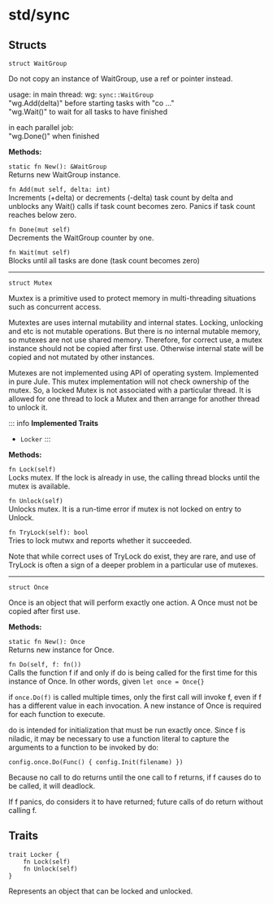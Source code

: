# std/sync

## Structs
```jule
struct WaitGroup
```
Do not copy an instance of WaitGroup, use a ref or pointer instead.

usage: in main thread: wg: `sync::WaitGroup`\
"wg.Add(delta)" before starting tasks with "co ..."\
"wg.Wait()" to wait for all tasks to have finished

in each parallel job:\
"wg.Done()" when finished

**Methods:**

`static fn New(): &WaitGroup`\
Returns new WaitGroup instance.

`fn Add(mut self, delta: int)` \
Increments (+delta) or decrements (-delta) task count by delta and unblocks any Wait() calls if task count becomes zero. Panics if task count reaches below zero.

`fn Done(mut self)` \
Decrements the WaitGroup counter by one.

`fn Wait(mut self)` \
Blocks until all tasks are done (task count becomes zero) 

---

```jule
struct Mutex
```
Muxtex is a primitive used to protect memory in multi-threading situations such as concurrent access.

Mutextes are uses internal mutability and internal states. Locking, unlocking and etc is not mutable operations. But there is no internal mutable memory, so mutexes are not use shared memory. Therefore, for correct use, a mutex instance should not be copied after first use. Otherwise internal state will be copied and not mutated by other instances.

Mutexes are not implemented using API of operating system. Implemented in pure Jule. This mutex implementation will not check ownership of the mutex. So, a locked Mutex is not associated with a particular thread. It is allowed for one thread to lock a Mutex and then arrange for another thread to unlock it.

::: info
**Implemented Traits**
- `Locker`
:::

**Methods:**

`fn Lock(self)`\
Locks mutex. If the lock is already in use, the calling thread blocks until the mutex is available.

`fn Unlock(self)`\
Unlocks mutex. It is a run-time error if mutex is not locked on entry to Unlock.

`fn TryLock(self): bool`\
Tries to lock mutwx and reports whether it succeeded.

Note that while correct uses of TryLock do exist, they are rare, and use of TryLock is often a sign of a deeper problem in a particular use of mutexes.

---

```jule
struct Once
```
Once is an object that will perform exactly one action.
A Once must not be copied after first use.

**Methods:**

`static fn New(): Once`\
Returns new instance for Once.

`fn Do(self, f: fn())`\
Calls the function f if and only if do is being called for the first time for this instance of Once. In other words, given `let once = Once{}`

if `once.Do(f)` is called multiple times, only the first call will invoke f, even if f has a different value in each invocation. A new instance of Once is required for each function to execute.

do is intended for initialization that must be run exactly once. Since f is niladic, it may be necessary to use a function literal to capture the arguments to a function to be invoked by do:

`config.once.Do(Func() { config.Init(filename) })`

Because no call to do returns until the one call to f returns, if f causes do to be called, it will deadlock.

If f panics, do considers it to have returned; future calls of do return without calling f.

## Traits

```jule
trait Locker {
	fn Lock(self)
	fn Unlock(self)
}
```
Represents an object that can be locked and unlocked.
